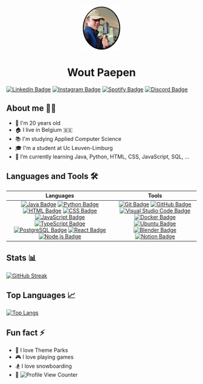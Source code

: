 
<div align="center">
    <img clip-path="circle()" src="piccas.png" width="100">
    <h1>Wout Paepen</h1>
</div>

[![Linkedin Badge](https://img.shields.io/badge/-LinkedIn-blue?style=flat&logo=Linkedin&logoColor=white)](https://www.linkedin.com/in/wout-paepen/)
[![Instagram Badge](https://img.shields.io/badge/-Instagram-purple?style=flat&logo=instagram&logoColor=white)](https://www.instagram.com/wout_paepen/)
[![Spotify Badge](https://img.shields.io/badge/-Spotify-green?style=flat&logo=spotify&logoColor=white)](https://open.spotify.com/user/eftelking?si=8a691891fd234179)
[![Discord Badge](https://img.shields.io/badge/-Discord-blue?style=flat&logo=discord&logoColor=white)](https://discord.com/users/227822834741805056)
    
    


## About me 🙋‍♂️
- 🏫 I'm 20 years old
- 🏠 I live in Belgium 🇧🇪
- 📚 I'm studying Applied Computer Science
- 🎓 I'm a student at Uc Leuven-Limburg
- 🌱 I’m currently learning Java, Python, HTML, CSS, JavaScript, SQL, ...

## Languages and Tools 🛠️
<!-- all languages in one column | all tools in one column |  -->
| Languages | Tools |
| :---: | :---: |
| [![Java Badge](https://img.shields.io/badge/-Java-007396?style=flat&logo=java&logoColor=white)](https://www.java.com/) [![Python Badge](https://img.shields.io/badge/-Python-3776AB?style=flat&logo=python&logoColor=white)](https://www.python.org/)  [![HTML Badge](https://img.shields.io/badge/-HTML-239120?style=flat&logo=html5&logoColor=white)](https://www.w3schools.com/html/) [![CSS Badge](https://img.shields.io/badge/-CSS-F05040?&style=flat&logo=css3&logoColor=white)](https://www.w3schools.com/css/) [![JavaScript Badge](https://img.shields.io/badge/-JavaScript-F7DF1E?style=flat&logo=javascript&logoColor=black)](https://www.javascript.com/) [![TypeScript Badge](https://img.shields.io/badge/-TypeScript-007ACC?style=flat&logo=typescript&logoColor=white)](https://www.typescriptlang.org/)  [![PostgreSQL Badge](https://img.shields.io/badge/-PostgreSQL-316192?style=flat&logo=postgresql&logoColor=white)](https://www.Postgres.com/) [![React Badge](https://img.shields.io/badge/-React-20232A?style=flat&logo=react&logoColor=61DAFB)](https://www.react.com/)  [![Node.js Badge](https://img.shields.io/badge/-Node.js-339933?style=flat&logo=node.js&logoColor=white)](https://www.nodejs.org/)|   [![Git Badge](https://img.shields.io/badge/-Git-F05032?style=flat&logo=git&logoColor=white)](https://www.git.com/) [![GitHub Badge](https://img.shields.io/badge/-GitHub-100000?style=flat&logo=github&logoColor=white)](https://www.github.com/) [![Visual Studio Code Badge](https://img.shields.io/badge/-Visual_Studio_Code-0078D4?style=flat&logo=visual-studio-code&logoColor=white)](https://code.visualstudio.com/) [![Docker Badge](https://img.shields.io/badge/-Docker-2CA5E0?style=flat&logo=docker&logoColor=white)](https://www.docker.io) [![Ubuntu Badge](https://img.shields.io/badge/-Ubuntu-E95420?style=flat&logo=ubuntu&logoColor=white)](https://www.ubuntu.com) [![Blender Badge](https://img.shields.io/badge/-Blender-F5792A?style=flat&logo=blender&logoColor=white)](https://blender.org) [![Notion Badge](https://img.shields.io/badge/-Notion-000000?style=flat&logo=notion&logoColor=white)](https://notion.so) |




<!-- 
[![Java Badge](https://img.shields.io/badge/-Java-007396?style=flat&logo=java&logoColor=white)](https://www.java.com/)
[![Python Badge](https://img.shields.io/badge/-Python-3776AB?style=flat&logo=python&logoColor=white)](https://www.python.org/)
[![HTML Badge](https://img.shields.io/badge/-HTML-239120?style=flat&logo=html5&logoColor=white)](https://www.w3schools.com/html/)
[![CSS Badge](https://img.shields.io/badge/-CSS-F05040?&style=flat&logo=css3&logoColor=white)](https://www.w3schools.com/css/)
[![JavaScript Badge](https://img.shields.io/badge/-JavaScript-F7DF1E?style=flat&logo=javascript&logoColor=black)](https://www.javascript.com/)
[![PostgreSQL Badge](https://img.shields.io/badge/-PostgreSQL-316192?style=flat&logo=postgresql&logoColor=white)](https://www.Postgres.com/)
[![React Badge](https://img.shields.io/badge/-React-20232A?style=flat&logo=react&logoColor=61DAFB)](https://www.react.com/)
[![Git Badge](https://img.shields.io/badge/-Git-F05032?style=flat&logo=git&logoColor=white)](https://www.git.com/)
[![GitHub Badge](https://img.shields.io/badge/-GitHub-100000?style=flat&logo=github&logoColor=white)](https://www.github.com/)
[![Visual Studio Code Badge](https://img.shields.io/badge/-Visual_Studio_Code-0078D4?style=flat&logo=visual-studio-code&logoColor=white)](https://code.visualstudio.com/)
[![Docker Badge](https://img.shields.io/badge/-Docker-2CA5E0?style=flat&logo=docker&logoColor=white)](https://www.docker.io)
[![Ubuntu Badge](https://img.shields.io/badge/-Ubuntu-E95420?style=flat&logo=ubuntu&logoColor=white)](https://www.ubuntu.com)
[![Blender Badge](https://img.shields.io/badge/-Blender-F5792A?style=flat&logo=blender&logoColor=white)](https://blender.org)
[![Notion Badge](https://img.shields.io/badge/-Notion-000000?style=flat&logo=notion&logoColor=white)](https://notion.so) -->
<!-- 
<div align="center">
<a href="https://www.java.com/">
<img src="https://img.shields.io/badge/Java-ED8B00?style=for-the-badge&logo=java&logoColor=white">
</a>
<a href="https://www.python.org/">
<img src="https://img.shields.io/badge/Python-3776AB?style=for-the-badge&logo=python&logoColor=white">
</a>
<a href="https://www.w3schools.com/html/">
<img src="https://img.shields.io/badge/HTML-239120?style=for-the-badge&logo=html5&logoColor=white">
</a>
<a href="https://www.w3schools.com/css/">
<img src="https://img.shields.io/badge/CSS-F05040?&style=for-the-badge&logo=css3&logoColor=white">
</a>
<a href="https://www.javascript.com/">
<img src="https://img.shields.io/badge/JavaScript-F7DF1E?style=for-the-badge&logo=javascript&logoColor=black">
</a>
<a href="https://www.Postgres.com/">
<img src="https://img.shields.io/badge/PostgreSQL-316192?style=for-the-badge&logo=postgresql&logoColor=white">
</a>
<a href="https://www.react.com/">
<img src="https://img.shields.io/badge/React-20232A?style=for-the-badge&logo=react&logoColor=61DAFB">
</a>
<a href="https://www.git.com/">
<img src="https://img.shields.io/badge/Git-F05032?style=for-the-badge&logo=git&logoColor=white">
</a>
<a href="https://www.github.com/">
<img src="https://img.shields.io/badge/GitHub-100000?style=for-the-badge&logo=github&logoColor=white">
</a>
<a href="https://code.visualstudio.com/">
<img src="https://img.shields.io/badge/Visual_Studio_Code-0078D4?style=for-the-badge&logo=visual-studio-code&logoColor=white">
</a>
<a href="https://www.docker.io">
<img src="https://img.shields.io/badge/Docker-2CA5E0?style=for-the-badge&logo=docker&logoColor=white">
</a>
<a href="https://www.ubuntu.com">
<img src="https://img.shields.io/badge/Ubuntu-E95420?style=for-the-badge&logo=ubuntu&logoColor=white">
</a>
<a href="https://blender.org">
<img src="https://img.shields.io/badge/Blender-F5792A?style=for-the-badge&logo=blender&logoColor=white">
</a>
<a href="https://notion.so">
<img src="https://img.shields.io/badge/Notion-000000?style=for-the-badge&logo=notion&logoColor=white">
</a> -->



## Stats 📊
[![GitHub Streak](https://streak-stats.demolab.com?user=WoutPaepenUcLL&theme=tokyonight-duo&hide_border=true&locale=nl&date_format=j%20M%5B%20Y%5D&mode=weekly)](https://git.io/streak-stats)

## Top Languages 📈
[![Top Langs](https://github-readme-stats.vercel.app/api/top-langs/?username=WoutPaepenUcLL&layout=compact&theme=github_dark_dimmed)](https://github.com/anuraghazra/github-readme-stats)

## Fun fact ⚡
- 🎢 I love Theme Parks
- 🎮 I love playing games
- 🏂 I love snowboarding
- 👀     ![Profile View Counter](https://komarev.com/ghpvc/?username=WoutPaepenUcLL)   
 



<!--
**WoutPaepenUcLL/WoutPaepenUcLL** is a ✨ _special_ ✨ repository because its `README.md` (this file) appears on your GitHub profile.

Here are some ideas to get you started:

- 🔭 I’m currently working on ...
- 🌱 I’m currently learning ...
- 👯 I’m looking to collaborate on ...
- 🤔 I’m looking for help with ...
- 💬 Ask me about ...
- 📫 How to reach me: ...
- 😄 Pronouns: ...
- ⚡ Fun fact: ...
-->
